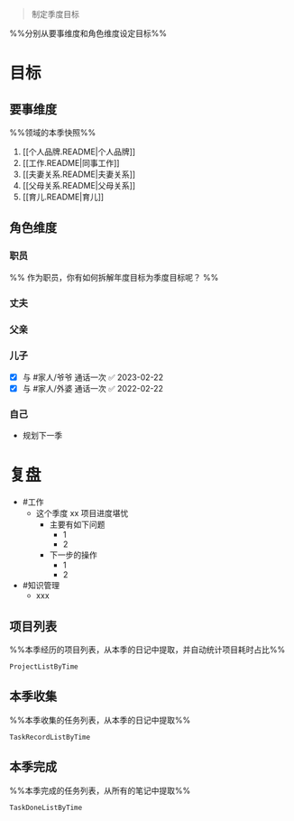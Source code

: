 > 制定季度目标

%%分别从要事维度和角色维度设定目标%%

# 目标

## 要事维度
%%领域的本季快照%%
1. [[个人品牌.README|个人品牌]]
2. [[工作.README|同事工作]]
3. [[夫妻关系.README|夫妻关系]]
4. [[父母关系.README|父母关系]]
5. [[育儿.README|育儿]]

## 角色维度
### 职员
%% 作为职员，你有如何拆解年度目标为季度目标呢？ %%
### 丈夫
### 父亲
### 儿子
- [x] 与 #家人/爷爷 通话一次 ✅ 2023-02-22
- [x] 与 #家人/外婆 通话一次 ✅ 2022-02-22
### 自己
- 规划下一季

# 复盘
- #工作 
	- 这个季度 xx 项目进度堪忧
		- 主要有如下问题
			- 1
			- 2
		- 下一步的操作
			- 1
			- 2
- #知识管理 
	- xxx

## 项目列表
%%本季经历的项目列表，从本季的日记中提取，并自动统计项目耗时占比%%
```LifeOS
ProjectListByTime
```
## 本季收集
%%本季收集的任务列表，从本季的日记中提取%%
```LifeOS
TaskRecordListByTime
```

## 本季完成
%%本季完成的任务列表，从所有的笔记中提取%%
```LifeOS
TaskDoneListByTime
```
